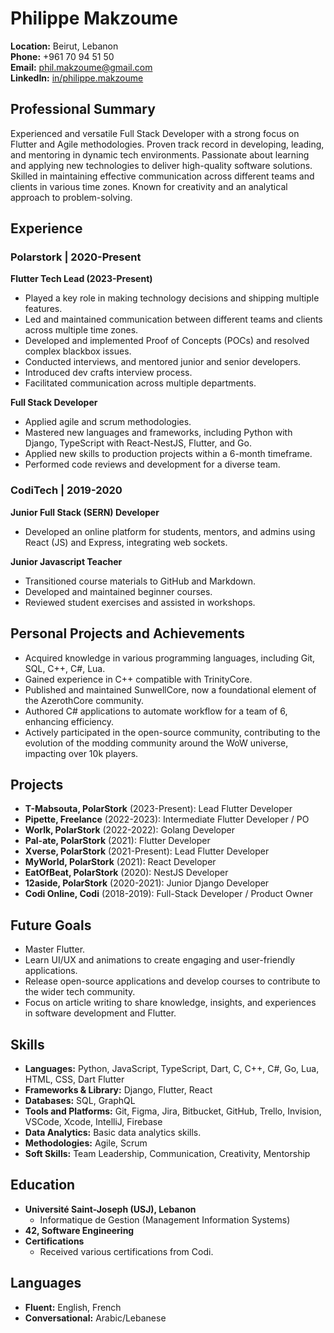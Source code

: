 # Philippe Makzoume

**Location:** Beirut, Lebanon  
**Phone:** +961 70 94 51 50  
**Email:** phil.makzoume@gmail.com  
**LinkedIn:** [in/philippe.makzoume](https://www.linkedin.com/in/philippe.makzoume)

## Professional Summary

Experienced and versatile Full Stack Developer with a strong focus on Flutter and Agile methodologies. Proven track record in developing, leading, and mentoring in dynamic tech environments. Passionate about learning and applying new technologies to deliver high-quality software solutions. Skilled in maintaining effective communication across different teams and clients in various time zones. Known for creativity and an analytical approach to problem-solving.

## Experience

### Polarstork | 2020-Present

**Flutter Tech Lead (2023-Present)**

- Played a key role in making technology decisions and shipping multiple features.
- Led and maintained communication between different teams and clients across multiple time zones.
- Developed and implemented Proof of Concepts (POCs) and resolved complex blackbox issues.
- Conducted interviews, and mentored junior and senior developers.
- Introduced dev crafts interview process.
- Facilitated communication across multiple departments.

**Full Stack Developer**

- Applied agile and scrum methodologies.
- Mastered new languages and frameworks, including Python with Django, TypeScript with React-NestJS, Flutter, and Go.
- Applied new skills to production projects within a 6-month timeframe.
- Performed code reviews and development for a diverse team.

### CodiTech | 2019-2020

**Junior Full Stack (SERN) Developer**

- Developed an online platform for students, mentors, and admins using React (JS) and Express, integrating web sockets.

**Junior Javascript Teacher**

- Transitioned course materials to GitHub and Markdown.
- Developed and maintained beginner courses.
- Reviewed student exercises and assisted in workshops.

## Personal Projects and Achievements

- Acquired knowledge in various programming languages, including Git, SQL, C++, C#, Lua.
- Gained experience in C++ compatible with TrinityCore.
- Published and maintained SunwellCore, now a foundational element of the AzerothCore community.
- Authored C# applications to automate workflow for a team of 6, enhancing efficiency.
- Actively participated in the open-source community, contributing to the evolution of the modding community around the WoW universe, impacting over 10k players.

## Projects

- **T-Mabsouta, PolarStork** (2023-Present): Lead Flutter Developer
- **Pipette, Freelance** (2022-2023): Intermediate Flutter Developer / PO
- **Worlk, PolarStork** (2022-2022): Golang Developer
- **Pal-ate, PolarStork** (2021): Flutter Developer
- **Xverse, PolarStork** (2021-Present): Lead Flutter Developer
- **MyWorld, PolarStork** (2021): React Developer
- **EatOfBeat, PolarStork** (2020): NestJS Developer
- **12aside, PolarStork** (2020-2021): Junior Django Developer
- **Codi Online, Codi** (2018-2019): Full-Stack Developer / Product Owner

## Future Goals

- Master Flutter.
- Learn UI/UX and animations to create engaging and user-friendly applications.
- Release open-source applications and develop courses to contribute to the wider tech community.
- Focus on article writing to share knowledge, insights, and experiences in software development and Flutter.

## Skills

- **Languages:** Python, JavaScript, TypeScript, Dart, C, C++, C#, Go, Lua, HTML, CSS, Dart Flutter
- **Frameworks & Library:** Django, Flutter, React
- **Databases:** SQL, GraphQL
- **Tools and Platforms:** Git, Figma, Jira, Bitbucket, GitHub, Trello, Invision, VSCode, Xcode, IntelliJ, Firebase
- **Data Analytics:** Basic data analytics skills.
- **Methodologies:** Agile, Scrum
- **Soft Skills:** Team Leadership, Communication, Creativity, Mentorship

## Education

- **Université Saint-Joseph (USJ), Lebanon**
  - Informatique de Gestion (Management Information Systems)
- **42, Software Engineering**
- **Certifications**
  - Received various certifications from Codi.

## Languages

- **Fluent:** English, French
- **Conversational:** Arabic/Lebanese
